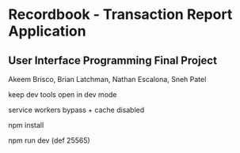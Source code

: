 # Recordbook - Transaction Report Application
## User Interface Programming Final Project

Akeem Brisco, Brian Latchman, Nathan Escalona, Sneh Patel

keep dev tools open in dev mode

service workers bypass + cache disabled


npm install

npm run dev (def 25565)
